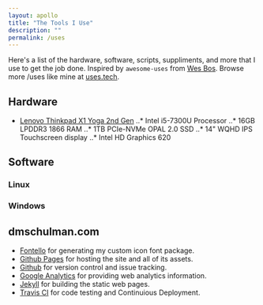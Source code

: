 ```yaml
---
layout: apollo
title: "The Tools I Use"
description: ""
permalink: /uses
---
```


Here's a list of the hardware, software, scripts, suppliments, and more that I use to get the job done. Inspired by `awesome-uses` from [Wes Bos](https://github.com/wesbos/awesome-uses). Browse more /uses like mine at [uses.tech](https://uses.tech/).

## Hardware

* [Lenovo Thinkpad X1 Yoga 2nd Gen](https://www.lenovo.com/us/en/laptops/thinkpad/thinkpad-yoga/Thinkpad-X1-Yoga-2nd-Gen/p/22TP2TXX12Y)
..* Intel i5-7300U Processor
..* 16GB LPDDR3 1866 RAM
..* 1TB PCIe-NVMe OPAL 2.0 SSD
..* 14" WQHD IPS Touchscreen display
..* Intel HD Graphics 620

## Software
### Linux
### Windows

## dmschulman.com

* [Fontello](http://fontello.com/) for generating my custom icon font package.
* [Github Pages](https://pages.github.com/) for hosting the site and all of its assets.
* [Github](https://github.com/) for version control and issue tracking.
* [Google Analytics](https://analytics.google.com/analytics/web/) for providing web analytics information.
* [Jekyll](https://jekyllrb.com/) for building the static web pages.
* [Travis CI](https://travis-ci.org/) for code testing and Continuious Deployment.
